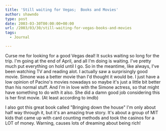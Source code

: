 ```yaml
---
title: 'Still waiting for Vegas;  Books and Movies'
author: shawndo
type: post
date: 2003-03-30T00:00:00+00:00
url: /2003/03/30/still-waiting-for-vegas-books-and-movies
tags:
  - Journal

---
```

Curse me for looking for a good Vegas deal! It sucks waiting so long for the trip. I'm going at the end of April, and all I'm doing is waiting. I've pretty much put everything on hold until I go. So in the meantime, like always, I've been watching TV and reading alot. I actually saw a surprisingly good movie. Simone was a better movie than I'd thought it would be. I just have a low opinion of Pacino's movies nowadays so maybe it's just a little bit better than his normal stuff. And I'm in love with the Simone actress, so that might have something to do with it also. She did a damn good job considering this is her first movie. (At least according to imdb)  

I also got this great book called "Bringing down the house" I'm only about half way through it, but it's an amazing true story. It's about a group of MIT kids that came up with card counting methods and took the casinos for a LOT of money. Warning, causes lots of dreaming about being rich!